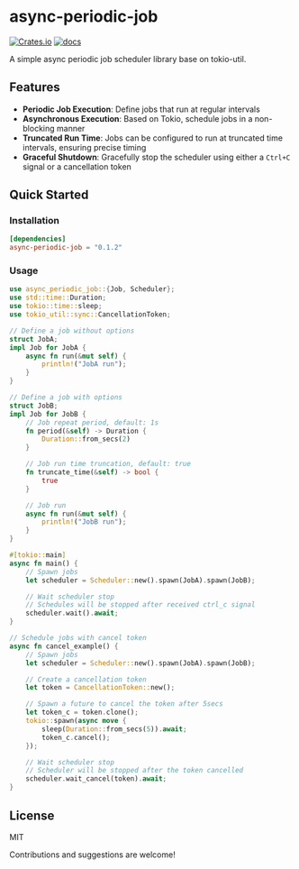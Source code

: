 # async-periodic-job

[![Crates.io](https://img.shields.io/crates/v/async-periodic-job)](https://crates.io/crates/async-periodic-job)
[![docs](https://img.shields.io/crates/v/async-periodic-job?color=orange&label=docs)](https://docs.rs/async-periodic-job)

A simple async periodic job scheduler library base on tokio-util.

## Features

- **Periodic Job Execution**: Define jobs that run at regular intervals
- **Asynchronous Execution**: Based on Tokio, schedule jobs in a non-blocking manner
- **Truncated Run Time**: Jobs can be configured to run at truncated time intervals, ensuring precise timing
- **Graceful Shutdown**: Gracefully stop the scheduler using either a `Ctrl+C` signal or a cancellation token

## Quick Started

### Installation

```toml
[dependencies]
async-periodic-job = "0.1.2"
```

### Usage

```rust
use async_periodic_job::{Job, Scheduler};
use std::time::Duration;
use tokio::time::sleep;
use tokio_util::sync::CancellationToken;

// Define a job without options
struct JobA;
impl Job for JobA {
    async fn run(&mut self) {
        println!("JobA run");
    }
}

// Define a job with options
struct JobB;
impl Job for JobB {
    // Job repeat period, default: 1s
    fn period(&self) -> Duration {
        Duration::from_secs(2)
    }

    // Job run time truncation, default: true
    fn truncate_time(&self) -> bool {
        true
    }

    // Job run
    async fn run(&mut self) {
        println!("JobB run");
    }
}

#[tokio::main]
async fn main() {
    // Spawn jobs
    let scheduler = Scheduler::new().spawn(JobA).spawn(JobB);

    // Wait scheduler stop
    // Schedules will be stopped after received ctrl_c signal
    scheduler.wait().await;
}

// Schedule jobs with cancel token
async fn cancel_example() {
    // Spawn jobs
    let scheduler = Scheduler::new().spawn(JobA).spawn(JobB);

    // Create a cancellation token
    let token = CancellationToken::new();

    // Spawn a future to cancel the token after 5secs
    let token_c = token.clone();
    tokio::spawn(async move {
        sleep(Duration::from_secs(5)).await;
        token_c.cancel();
    });

    // Wait scheduler stop
    // Scheduler will be stopped after the token cancelled
    scheduler.wait_cancel(token).await;
}

```

## License

MIT

Contributions and suggestions are welcome!

